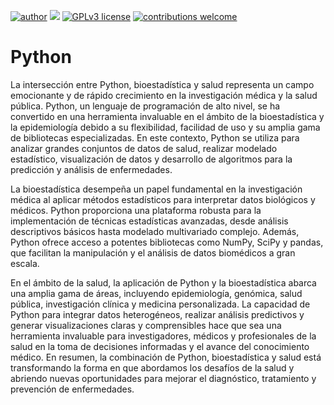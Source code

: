 [![author](https://img.shields.io/badge/author-JhonnyLimachiChoque.-red.svg)](https://www.linkedin.com/in/jhonny-limachi-choque-md-mph-mhr-697bb5256/) [![](https://img.shields.io/badge/python-3.7+-blue.svg)](https://www.python.org/downloads/release/python-365/) [![GPLv3 license](https://img.shields.io/badge/License-GPLv3-blue.svg)](http://perso.crans.org/besson/LICENSE.html) [![contributions welcome](https://img.shields.io/badge/contributions-welcome-brightgreen.svg?style=flat)](https://github.com/carlosfab/data_science/issues)


# Python

La intersección entre Python, bioestadística y salud representa un campo emocionante y de rápido crecimiento en la investigación médica y la salud pública. Python, un lenguaje de programación de alto nivel, se ha convertido en una herramienta invaluable en el ámbito de la bioestadística y la epidemiología debido a su flexibilidad, facilidad de uso y su amplia gama de bibliotecas especializadas. En este contexto, Python se utiliza para analizar grandes conjuntos de datos de salud, realizar modelado estadístico, visualización de datos y desarrollo de algoritmos para la predicción y análisis de enfermedades.

La bioestadística desempeña un papel fundamental en la investigación médica al aplicar métodos estadísticos para interpretar datos biológicos y médicos. Python proporciona una plataforma robusta para la implementación de técnicas estadísticas avanzadas, desde análisis descriptivos básicos hasta modelado multivariado complejo. Además, Python ofrece acceso a potentes bibliotecas como NumPy, SciPy y pandas, que facilitan la manipulación y el análisis de datos biomédicos a gran escala.

En el ámbito de la salud, la aplicación de Python y la bioestadística abarca una amplia gama de áreas, incluyendo epidemiología, genómica, salud pública, investigación clínica y medicina personalizada. La capacidad de Python para integrar datos heterogéneos, realizar análisis predictivos y generar visualizaciones claras y comprensibles hace que sea una herramienta invaluable para investigadores, médicos y profesionales de la salud en la toma de decisiones informadas y el avance del conocimiento médico. En resumen, la combinación de Python, bioestadística y salud está transformando la forma en que abordamos los desafíos de la salud y abriendo nuevas oportunidades para mejorar el diagnóstico, tratamiento y prevención de enfermedades.
